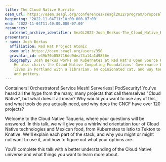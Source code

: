 ```yaml
---
title: The Cloud Native Burrito
osem_url: https://osem.seagl.org/conferences/seagl2022/program/proposals/916
beginning: '2022-11-04T11:10:00.000-07:00'
end: '2022-11-04T11:40:00.000-07:00'
resources:
  internet_archive_identifier: SeaGL2022-Josh_Berkus-The_Cloud_Native_Burrito
presenters:
- name: Josh Berkus
  affiliation: Red Hat Project Atomic
  osem_url: https://osem.seagl.org/users/358
  gravatar_id: e49b70b058716dd9dea73a14a1d9856e
  biography: Josh Berkus works on Kubernetes at Red Hat's Open Source Practice Office.
    He also chairs the Cloud Native Computing Foundations' Governance Working Group. He
    lives in Portland with a librarian, an opinionated cat, and way too many books
    and pottery.
---
```


Containers! Orchestrators! Service Mesh! Serverless! PodSecurity! You've heard all the hype from the many, many projects that call themselves "Cloud Native", but what does it all mean? Why would you want to use any of this, and what tools do you actually need, and why does the CNCF have over 120 projects?

Welcome to the Cloud Native Taqueria, where your questions will be answered. In this talk, we will give you a whirlwind orientation tour of Cloud Native technologies and Mexican food, from Kubernetes to Istio to Tekton to Knative. We'll explain each part of the stack, and why you might or might not want to use it, and how to figure out what your options are.

You'll complete this talk with a better understanding of the Cloud Native universe and what things you want to learn more about.
